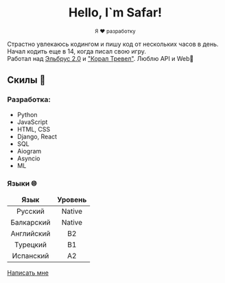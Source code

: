 <h1 align="center">Hello, I`m Safar!</h1>
<p style="font-size: 12px" align='center'>
    Я ❤️ разработку
</p>
<p>
    Страстно увлекаюсь кодингом и пишу код от нескольких часов в день. Начал кодить еще в 14,       когда писал свою игру.
    <br>Работал над <a href="https://resort-elbrus.ru/">Эльбрус 2.0</a> 
    и <a href="https://ctravl.com/">"Корал Тревел"</a>.
    Люблю API и Web📕
    </p>
<h2>
    Скилы 📜
</h2>
<h3>
    Разработка:
</h3>
<ul>
    <li>Python</li>
    <li>JavaScript</li>
    <li>HTML, CSS</li>
    <li>Django, React</li>
    <li>SQL</li>
    <li>Aiogram</li>
    <li>Asyncio</li>
    <li>ML</li>
</ul>
<h3>
    Языки 🌐
</h3>

<table width="300px" class="iksweb">
    <thead>
        <tr align="center">
            <td><strong>Язык</strong></td>
            <td><strong>Уровень</strong></td>
        </tr>
    </thead>

  <tbody>
      <tr align="center">
          <td>Русский</td>
          <td>Native</td>
      </tr>
      <tr align="center">
          <td>Балкарский</td>
          <td>Native</td>
      </tr>
      <tr align="center">
          <td>Английский</td>
          <td>B2</td>
      </tr>
      <tr align="center">
          <td>Турецкий</td>
          <td>B1</td>
      </tr>
      <tr align="center">
          <td>Испанский</td>
          <td>A2</td>
      </tr>
  </tbody>
</table>
<a href='https://t.me/kotsaff'>Написать мне</a>
